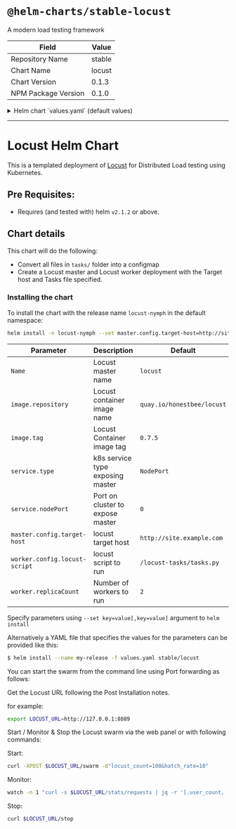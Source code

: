 # `@helm-charts/stable-locust`

A modern load testing framework

| Field               | Value  |
| ------------------- | ------ |
| Repository Name     | stable |
| Chart Name          | locust |
| Chart Version       | 0.1.3  |
| NPM Package Version | 0.1.0  |

<details>

<summary>Helm chart `values.yaml` (default values)</summary>

```yaml
Name: locust

image:
  repository: quay.io/honestbee/locust
  tag: 0.7.5
  pullPolicy: IfNotPresent

service:
  name: master-web
  type: NodePort
  externalPort: 8089
  internalPort: 8089
  nodePort: 0
master:
  config:
    target-host: https://site.example.com
  resources:
    limits:
      cpu: 100m
      memory: 128Mi
    requests:
      cpu: 100m
      memory: 128Mi
worker:
  config:
    # all files from tasks folder are mounted under `/locust-tasks`
    locust-script: '/locust-tasks/tasks.py'
  replicaCount: 2
  resources:
    limits:
      cpu: 100m
      memory: 128Mi
    requests:
      cpu: 100m
      memory: 128Mi
```

</details>

---

# Locust Helm Chart

This is a templated deployment of [Locust](http://locust.io) for Distributed Load
testing using Kubernetes.

## Pre Requisites:

- Requires (and tested with) helm `v2.1.2` or above.

## Chart details

This chart will do the following:

- Convert all files in `tasks/` folder into a configmap
- Create a Locust master and Locust worker deployment with the Target host
  and Tasks file specified.

### Installing the chart

To install the chart with the release name `locust-nymph` in the default namespace:

```bash
helm install -n locust-nymph --set master.config.target-host=http://site.example.com stable/locust
```

| Parameter                     | Description                      | Default                    |
| ----------------------------- | -------------------------------- | -------------------------- |
| `Name`                        | Locust master name               | `locust`                   |
| `image.repository`            | Locust container image name      | `quay.io/honestbee/locust` |
| `image.tag`                   | Locust Container image tag       | `0.7.5`                    |
| `service.type`                | k8s service type exposing master | `NodePort`                 |
| `service.nodePort`            | Port on cluster to expose master | `0`                        |
| `master.config.target-host`   | locust target host               | `http://site.example.com`  |
| `worker.config.locust-script` | locust script to run             | `/locust-tasks/tasks.py`   |
| `worker.replicaCount`         | Number of workers to run         | `2`                        |

Specify parameters using `--set key=value[,key=value]` argument to `helm install`

Alternatively a YAML file that specifies the values for the parameters can be provided like this:

```bash
$ helm install --name my-release -f values.yaml stable/locust
```

You can start the swarm from the command line using Port forwarding as follows:

Get the Locust URL following the Post Installation notes.

for example:

```bash
export LOCUST_URL=http://127.0.0.1:8089
```

Start / Monitor & Stop the Locust swarm via the web panel or with following commands:

Start:

```bash
curl -XPOST $LOCUST_URL/swarm -d"locust_count=100&hatch_rate=10"
```

Monitor:

```bash
watch -n 1 "curl -s $LOCUST_URL/stats/requests | jq -r '[.user_count, .total_rps, .state] | @tsv'"
```

Stop:

```bash
curl $LOCUST_URL/stop
```
